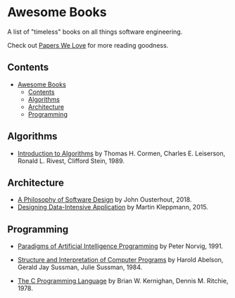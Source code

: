 # Awesome Books

A list of "timeless" books on all things software engineering.

Check out [Papers We Love](https://github.com/papers-we-love/papers-we-love) for more reading goodness.

## Contents

- [Awesome Books](#awesome-books)
  - [Contents](#contents)
  - [Algorithms](#algorithms)
  - [Architecture](#architecture)
  - [Programming](#programming)

## Algorithms

- [Introduction to Algorithms](https://www.goodreads.com/book/show/108986) by Thomas H. Cormen, Charles E. Leiserson, Ronald L. Rivest, Clifford Stein, 1989.

## Architecture

- [A Philosophy of Software Design](https://www.goodreads.com/en/book/show/39996759) by John Ousterhout, 2018.
- [Designing Data-Intensive Application](https://www.goodreads.com/book/show/23463279) by Martin Kleppmann, 2015.

## Programming

- [Paradigms of Artificial Intelligence Programming](https://www.goodreads.com/book/show/44882) by Peter Norvig, 1991.

- [Structure and Interpretation of Computer Programs](https://www.goodreads.com/book/show/43713) by Harold Abelson, Gerald Jay Sussman, Julie Sussman, 1984.

- [The C Programming Language](https://www.goodreads.com/book/show/515601) by Brian W. Kernighan, Dennis M. Ritchie, 1978.

